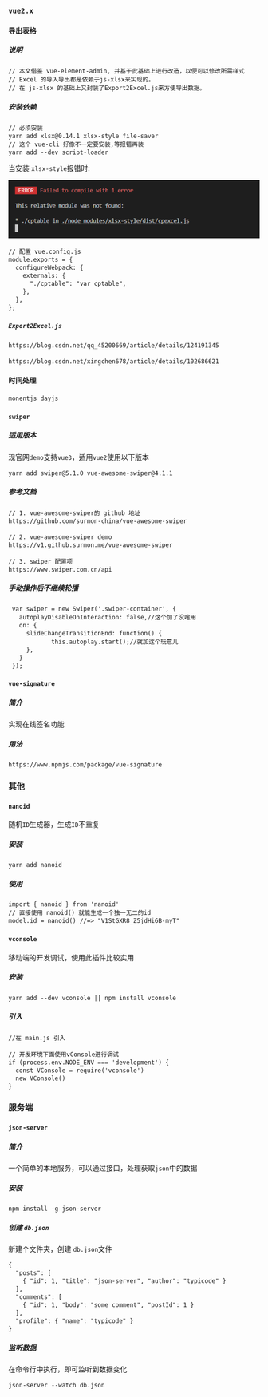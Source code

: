 ### `vue2.x`



#### 导出表格

##### 说明

```
// 本文借鉴 vue-element-admin, 并基于此基础上进行改造，以便可以修改所需样式
// Excel 的导入导出都是依赖于js-xlsx来实现的。
// 在 js-xlsx 的基础上又封装了Export2Excel.js来方便导出数据。
```

##### 安装依赖

```
// 必须安装
yarn add xlsx@0.14.1 xlsx-style file-saver
// 这个 vue-cli 好像不一定要安装,等报错再装
yarn add --dev script-loader
```

当安装 `xlsx-style`报错时:

![image-20220613110605690](plugins.assets/image-20220613110605690.png)

```
// 配置 vue.config.js
module.exports = {
  configureWebpack: {
    externals: {
      "./cptable": "var cptable",
    },
  },
};
```

##### `Export2Excel.js`

```
https://blog.csdn.net/qq_45200669/article/details/124191345

https://blog.csdn.net/xingchen678/article/details/102686621
```

#### 时间处理

```
monentjs dayjs
```

#### `swiper`

##### 适用版本

现官网`demo`支持`vue3`，适用`vue2`使用以下版本

```
yarn add swiper@5.1.0 vue-awesome-swiper@4.1.1
```

##### 参考文档

```
// 1. vue-awesome-swiper的 github 地址
https://github.com/surmon-china/vue-awesome-swiper

// 2. vue-awesome-swiper demo
https://v1.github.surmon.me/vue-awesome-swiper

// 3. swiper 配置项
https://www.swiper.com.cn/api
```

##### 手动操作后不继续轮播

```
 var swiper = new Swiper('.swiper-container', {
   autoplayDisableOnInteraction: false,//这个加了没啥用
   on: {
     slideChangeTransitionEnd: function() {
     		this.autoplay.start();//就加这个玩意儿
     },
   }
 });
```

#### `vue-signature`

##### 简介

实现在线签名功能

##### 用法

```
https://www.npmjs.com/package/vue-signature
```

### 其他

#### `nanoid`

随机`ID`生成器，生成`ID`不重复

##### 安装

```
yarn add nanoid
```

##### 使用

```
import { nanoid } from 'nanoid'
// 直接使用 nanoid() 就能生成一个独一无二的id
model.id = nanoid() //=> "V1StGXR8_Z5jdHi6B-myT"
```



#### `vconsole`

移动端的开发调试，使用此插件比较实用

##### 安装

```
yarn add --dev vconsole || npm install vconsole
```

##### 引入

```
//在 main.js 引入

// 开发环境下面使用vConsole进行调试
if (process.env.NODE_ENV === 'development') {
  const VConsole = require('vconsole')
  new VConsole()
}
```



### 服务端

#### `json-server`

##### 简介

一个简单的本地服务，可以通过接口，处理获取`json`中的数据

##### 安装

```
npm install -g json-server
```

##### 创建 `db.json`

新建个文件夹，创建 `db.json`文件

```
{
  "posts": [
    { "id": 1, "title": "json-server", "author": "typicode" }
  ],
  "comments": [
    { "id": 1, "body": "some comment", "postId": 1 }
  ],
  "profile": { "name": "typicode" }
}
```

##### 监听数据

在命令行中执行，即可监听到数据变化

```
json-server --watch db.json
```

